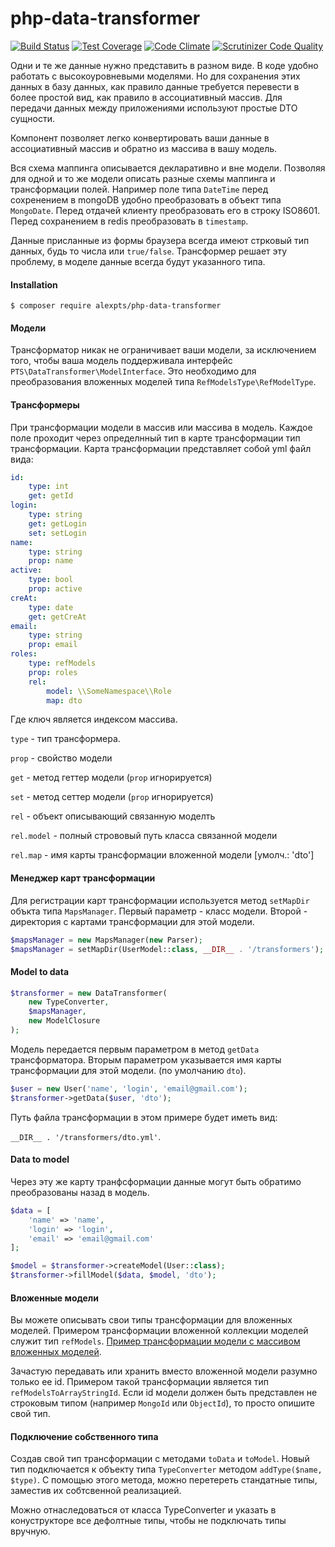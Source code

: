 # php-data-transformer

[![Build Status](https://travis-ci.org/alexpts/php-data-transformer.svg?branch=master)](https://travis-ci.org/alexpts/php-data-transformer)
[![Test Coverage](https://codeclimate.com/github/alexpts/php-data-transformer/badges/coverage.svg)](https://codeclimate.com/github/alexpts/php-data-transformer/coverage)
[![Code Climate](https://codeclimate.com/github/alexpts/php-data-transformer/badges/gpa.svg)](https://codeclimate.com/github/alexpts/php-data-transformer)
[![Scrutinizer Code Quality](https://scrutinizer-ci.com/g/alexpts/php-data-transformer/badges/quality-score.png?b=master)](https://scrutinizer-ci.com/g/alexpts/php-data-transformer/?branch=master)


Одни и те же данные нужно представить в разном виде. В коде удобно работать с высокоуровневыми моделями. Но для сохранения этих данных в базу данных, как правило данные требуется перевести в более простой вид, как правило в ассоциативный массив. Для передачи данных между приложениями используют простые DTO сущности.

Компонент позволяет легко конвертировать ваши данные в ассоциативный массив и обратно из массива в вашу модель.

Вся схема маппинга описывается декларативно и вне модели. Позволяя для одной и то же модели описать разные схемы маппинга и трансформации полей. Например поле типа `DateTime` перед сохренением в mongoDB удобно преобразовать в объект типа `MongoDate`. Перед отдачей клиенту преобразовать его в строку ISO8601. Перед сохранением в redis преобразовать в `timestamp`.

Данные присланные из формы браузера всегда имеют стрковый тип данных, будь то числа или `true/false`. Трансформер решает эту проблему, в моделе данные всегда будут указанного типа.

#### Installation

```$ composer require alexpts/php-data-transformer```

#### Модели
Трансформатор никак не ограничивает ваши модели, за исключением того, чтобы ваша модель поддерживала интерфейс `PTS\DataTransformer\ModelInterface`. Это необходимо для преобразования вложенных моделей типа `RefModelsType\RefModelType`.

#### Трансформеры
При трансформации модели в массив или массива в модель. Каждое поле проходит через определнный тип в карте трансформации тип трансформации.
Карта трансформации представляет собой yml файл вида:
```yml
id:
    type: int
    get: getId
login:
    type: string
    get: getLogin
    set: setLogin
name:
    type: string
    prop: name
active:
    type: bool
    prop: active
creAt:
    type: date
    get: getCreAt
email:
    type: string
    prop: email
roles:
    type: refModels
    prop: roles
    rel:
        model: \\SomeNamespace\\Role
        map: dto
```

Где ключ является индексом массива. 

`type` - тип трансформера.

`prop` - свойство модели

`get` - метод геттер модели (`prop` игнорируется)

`set` - метод сеттер модели (`prop` игнорируется)

`rel` - объект описывающий связанную моделть
	
`rel.model` - полный стрововый путь класса связанной модели

`rel.map` - имя карты трансформации вложенной модели [умолч.: 'dto']


#### Менеджер карт трансформации
Для регистрации карт трансформации используется метод `setMapDir` объкта типа `MapsManager`.
Первый параметр - класс модели. Второй - директория с картами трансформации для этой модели. 

```php
$mapsManager = new MapsManager(new Parser);
$mapsManager = setMapDir(UserModel::class, __DIR__ . '/transformers');
```

#### Model to data

```php
$transformer = new DataTransformer(
	new TypeConverter,
	$mapsManager,
	new ModelClosure
);
```

Модель передается первым параметром в метод `getData` трансформатора. Вторым параметром указывается имя карты трансформации для этой модели. (по умолчанию `dto`).

```php
$user = new User('name', 'login', 'email@gmail.com');
$transformer->getData($user, 'dto');
```

Путь файла трансформации в этом примере будет иметь вид:

`__DIR__ . '/transformers/dto.yml'`.


#### Data to model
Через эту же карту транфсформации данные могут быть обратимо преобразованы назад в модель.
```php
$data = [
	'name' => 'name',
	'login' => 'login',
	'email' => 'email@gmail.com'
];

$model = $transformer->createModel(User::class);
$transformer->fillModel($data, $model, 'dto');
```

#### Вложенные модели
Вы можете описывать свои типы трансформации для вложенных моделей. Примером трансформации вложенной коллекции моделей служит тип `refModels`. [Пример трансформации модели с массивом вложенных моделей](https://github.com/alexpts/php-data-transformer/blob/master/example/refs/demo1.php).

Зачастую передавать или хранить вместо вложенной модели разумно только ее id. Примером такой трансформации является тип `refModelsToArrayStringId`. Если id модели должен быть представлен не строковым типом (например `MongoId` или `ObjectId`), то просто опишите свой тип.

#### Подключение собственного типа
Создав свой тип трансформации с методами `toData` и `toModel`. Новый тип подключается к объекту типа `TypeConverter` методом `addType($name, $type)`. С помощью этого метода, можно перетереть стандатные типы, заместив их собтсвенной реализацией.

Можно отнаследоваться от класса TypeConverter и указать в конуструкторе все дефолтные типы, чтобы не подключать типы вручную.